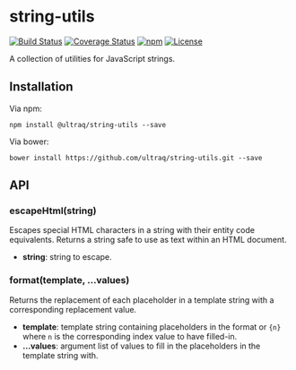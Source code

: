 
string-utils
============

[![Build Status](https://travis-ci.org/ultraq/string-utils.svg?branch=master)](https://travis-ci.org/ultraq/string-utils)
[![Coverage Status](https://coveralls.io/repos/github/ultraq/string-utils/badge.svg?branch=master)](https://coveralls.io/github/ultraq/string-utils?branch=master)
[![npm](https://img.shields.io/npm/v/@ultraq/string-utils.svg?maxAge=3600)](https://www.npmjs.com/package/@ultraq/string-utils)
[![License](https://img.shields.io/github/license/ultraq/string-utils.svg?maxAge=2592000)](https://github.com/ultraq/string-utils/blob/master/LICENSE.txt)

A collection of utilities for JavaScript strings.


Installation
------------

Via npm:

```
npm install @ultraq/string-utils --save
```

Via bower:

```
bower install https://github.com/ultraq/string-utils.git --save
```


API
---

### escapeHtml(string)

Escapes special HTML characters in a string with their entity code equivalents.
Returns a string safe to use as text within an HTML document.

 - **string**: string to escape.

### format(template, ...values)

Returns the replacement of each placeholder in a template string with a
corresponding replacement value.

 - **template**: template string containing placeholders in the format or `{n}`
   where `n` is the corresponding index value to have filled-in.
 - **...values**: argument list of values to fill in the placeholders in the
   template string with.
